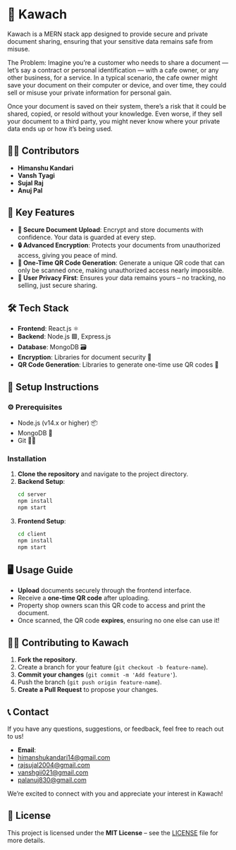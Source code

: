 # 🚀 Kawach

Kawach is a MERN stack app designed to provide secure and private document sharing, ensuring that your sensitive data remains safe from misuse.

The Problem:
Imagine you’re a customer who needs to share a document — let’s say a contract or personal identification — with a cafe owner, or any other business, for a service. In a typical scenario, the cafe owner might save your document on their computer or device, and over time, they could sell or misuse your private information for personal gain.

Once your document is saved on their system, there’s a risk that it could be shared, copied, or resold without your knowledge. Even worse, if they sell your document to a third party, you might never know where your private data ends up or how it’s being used.

## 👨‍💻 Contributors
- **Himanshu Kandari**
- **Vansh Tyagi**
- **Sujal Raj**
- **Anuj Pal**

## 🌟 Key Features
- **📄 Secure Document Upload**: Encrypt and store documents with confidence. Your data is guarded at every step.
- **🔒 Advanced Encryption**: Protects your documents from unauthorized access, giving you peace of mind.
- **📱 One-Time QR Code Generation**: Generate a unique QR code that can only be scanned once, making unauthorized access nearly impossible.
- **🔑 User Privacy First**: Ensures your data remains yours – no tracking, no selling, just secure sharing.

## 🛠️ Tech Stack
- **Frontend**: React.js ⚛️
- **Backend**: Node.js 🟩, Express.js
- **Database**: MongoDB 🗃️
- **Encryption**: Libraries for document security 🔐
- **QR Code Generation**: Libraries to generate one-time use QR codes 📸

## 🔧 Setup Instructions

### ⚙️ Prerequisites
- Node.js (v14.x or higher) 📦
- MongoDB 🌱
- Git 🧑‍💻

### Installation

1. **Clone the repository** and navigate to the project directory.
2. **Backend Setup**:
   ```bash
   cd server
   npm install
   npm start
3. **Frontend Setup**:
   ```bash
   cd client
   npm install
   npm start

  ## 🖥️ Usage Guide
- **Upload** documents securely through the frontend interface.
- Receive a **one-time QR code** after uploading.
- Property shop owners scan this QR code to access and print the document.
- Once scanned, the QR code **expires**, ensuring no one else can use it!

## 👨‍💻 Contributing to Kawach
1. **Fork the repository**.
2. Create a branch for your feature (`git checkout -b feature-name`).
3. **Commit your changes** (`git commit -m 'Add feature'`).
4. Push the branch (`git push origin feature-name`).
5. **Create a Pull Request** to propose your changes.

## 📞 Contact
If you have any questions, suggestions, or feedback, feel free to reach out to us!

- **Email**:
- [himanshukandari14@gmail.com](himanshukandari14@gmail.com)
- [rajsujal2004@gmail.com](rajsujal2004@gmail.com)
- [vanshgii021@gmail.com](vanshgii021@gmail.com)
- [palanuj830@gmail.com](palanuj830@gmail.com)

We’re excited to connect with you and appreciate your interest in Kawach!

## 📜 License
This project is licensed under the **MIT License** – see the [LICENSE](./LICENSE) file for more details.







